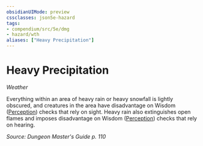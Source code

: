 ```yaml
---
obsidianUIMode: preview
cssclasses: json5e-hazard
tags:
- compendium/src/5e/dmg
- hazard/wth
aliases: ["Heavy Precipitation"]
---
```

# Heavy Precipitation
*Weather*  

Everything within an area of heavy rain or heavy snowfall is lightly obscured, and creatures in the area have disadvantage on Wisdom ([Perception](_skills.md#Perception)) checks that rely on sight. Heavy rain also extinguishes open flames and imposes disadvantage on Wisdom ([Perception](_skills.md#Perception)) checks that rely on hearing.

*Source: Dungeon Master's Guide p. 110*